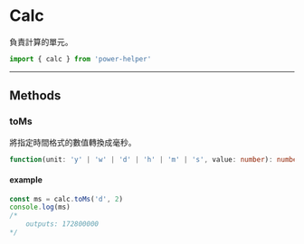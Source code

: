 # Calc

負責計算的單元。

```ts
import { calc } from 'power-helper'
```

---

## Methods

### toMs

將指定時間格式的數值轉換成毫秒。

```ts
function(unit: 'y' | 'w' | 'd' | 'h' | 'm' | 's', value: number): number
```

#### example

```ts
const ms = calc.toMs('d', 2)
console.log(ms)
/*
    outputs: 172800000
*/
```

